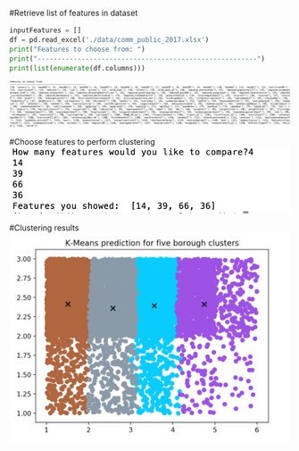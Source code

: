 #Retrieve list of features in dataset
```python
inputFeatures = []
df = pd.read_excel('./data/comm_public_2017.xlsx')
print("Features to choose from: ")
print("-------------------------------------------------------")
print(list(enumerate(df.columns)))
```
![Image](/images/list_of_features.png?raw=true)

#Choose features to perform clustering
![Image](/images/add_features.png?raw=true)

#Clustering results
![Image](/images/result.png?raw=true)
